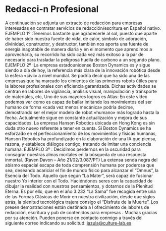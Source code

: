 # Redacci-n Profesional
A continuación se adjunta un extracto de redacción para empresas interesadas en contratar servicios de redacción/escritura en Español nativo.
EJEMPLO 1º :Tenemos bastante que agradecerle al sol, puesto que aparte de haber sido nuestra fuente de vida, de calor, símbolo de adoración, divinidad, constructor, y destructor, también nos aporta una fuente de energía inagotable de manera diaria y en el momento que aprendimos a aprovecharla, su recorrido ha sido cada vez más exitoso a la par de necesario para trasladar la peligrosa huella de carbono a un segundo plano.
EJEMPLO 2º :La empresa estadounidense Boston Dynamics es y sigue siendo a día de hoy, la referencia más clara de la innovación robótica desde la esfera «civil» a nivel mundial. Se podría decir que ha sido una de las empresas que ha marcado los cimientos de las primeros robots útiles para la labores profesionales con eficiencia garantizada. Dichas actividades se centran en labores de vigilancia, análisis visual, manipulación y transporte de materiales, etc,
Uno de sus mayores logros es Atlas: 
En este vídeo podemos ver como es capaz de bailar imitando los movimientos del ser humano de forma «cada vez menos mecánica» podría decirse, demostrando ser el mejor modelo de robot «humano» más logrado hasta la fecha. Actualmente sigue en constante actualización y mejora de sus capacidades.
La empresa Hanson Robotics ubicada en Hong Kong es sin duda otro nuevo referente a tener en cuenta. Si Boston Dynamics se ha esforzado en el perfeccionamiento de los movimientos y físicas humanas, Hanson Robotics ha profundizado en la elaboración de una IA que piensa, razona, y establece diálogos contigo, tratando de imitar una conciencia humana.
EJEMPLO 3º : Decidimos perdernos en la oscuridad para consagrar nuestras almas mortales en la búsqueda de una respuesta inmortal. (Raven Davon – Año 21/02/3.087/PT)
La extensa senda negra del abismo espacial escapa de toda comprensión humana por poderosa que sea, deseando acariciar el fin de mundo físico para alcanzar el “Omnus”, la Esencia del Todo.
Aquello que según “La Mater”, será capaz de fusionar nuestro Yo interior con el Todo. Haciéndonos seres con la capacidad de dibujar la realidad con nuestros pensamientos, y dotarnos de la Plenitud Eterna.
Es por ello, que en el año 3.232 “La Sama” fue recogida entre una de las Formas Clásicas de Morir en nuestra civilización, desde que siglos atrás, la plenitud tecnológica trajera consigo el “Disfrute de la Muerte”.
Los presen demostraciones están destinada a l ofrecimiento de labores de redacción, escritura y pub de contenidos para empresas . Muchas gracias por su  atención.  Pueden ponerse en contacto conmigo a través del siguiente correo indicando su solicitud: jazula@culture-lab.es
